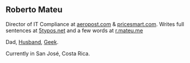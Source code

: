 ## Roberto Mateu

Director of IT Compliance at [aeropost.com](https://aeropost.com/site/en) & [pricesmart.com](https://www.pricesmart.com/site/cr/en). Writes full sentences at [5typos.net](https://5typos.net) and a few words at [r.mateu.me](https://r.mateu.me)

Dad, [Husband](https://www.instagram.com/anitamarcela/), [Geek](https://colofon.mateu.me). 

Currently in San José, Costa Rica.
